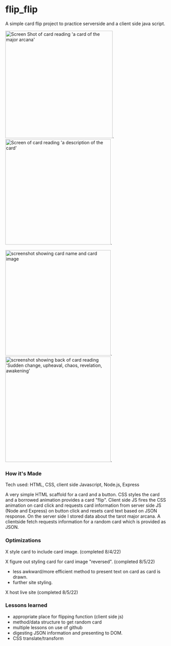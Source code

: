 # flip_flip

A simple card flip project to practice serverside and a client side java script. 

<img width="336" alt="Screen Shot of card reading 'a card of the major arcana'" src="https://user-images.githubusercontent.com/102367926/182604522-37c97494-7129-45e0-b82a-e20acebdc584.png">.  <img width="330" alt="Screen of card reading 'a description of the card'" src="https://user-images.githubusercontent.com/102367926/182604573-dd1145f7-b8c9-4f4b-9bac-f267dfcc2c0d.png">.

<img width = 330 alt = "screenshot showing card name and card image" src="https://user-images.githubusercontent.com/102367926/183090213-0f0a1115-efbf-469b-81e2-4693ddf3a4be.png">. <img width = 330 alt = "screenshot showing back of card reading 'Sudden change, upheaval, chaos, revelation, awakening'" src ="https://user-images.githubusercontent.com/102367926/183090247-ebd4ac86-c8fa-4de6-84a5-54fac3697bd9.png">.


### How it's Made
Tech used: HTML, CSS, client side Javascript, Node.js, Express

A very simple HTML scaffold for a card and a button. CSS styles the card and a borrowed animation provides a card "flip". Client side JS fires the CSS animation on card click and requests card information from server side JS (Node and Express) on button click and resets card text based on JSON response. On the server side I stored data about the tarot major arcana. A clientside fetch requests information for a random card which is provided as JSON. 

### Optimizations
X style card to include card image. (completed 8/4/22)

X figure out styling card for card image "reversed". (completed 8/5/22)
- less awkward/more efficient method to present text on card as card is drawn.
- further site styling.
 
 X host live site (completed 8/5/22)

### Lessons learned
- appropriate place for flipping function (client side js)
- method/data structure to get random card
- multiple lessons on use of github
- digesting JSON information and presenting to DOM.
- CSS translate/transform
